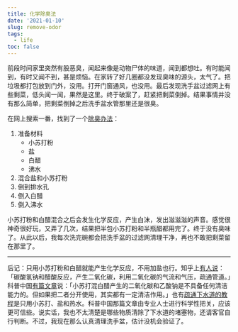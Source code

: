 ```yaml
---
title: 化学除臭法
date: '2021-01-10'
slug: remove-odor
tags:
  - life
toc: false
---
```


<!--more-->

前段时间家里突然有股恶臭，闻起来像是动物尸体的味道，闻到都想吐。有时能闻到，有时又闻不到，甚是烦恼。在家转了好几圈都没发现臭味的源头，太气了。把垃圾都打包放到门外，没用。打开门窗通风，也没用。最后发现洗手盆过滤网上有些剩菜，低头闻一闻，果然是这里。终于破案了，赶紧把剩菜倒掉。结果事情并没有那么简单，把剩菜倒掉之后洗手盆水管那里还是很臭。

在网上搜索一番，找到了一个[除臭办法](https://youtu.be/tn3huU630hI)：

1. 准备材料
    - 小苏打粉
    - 盐
    - 白醋
    - 沸水
1. 混合盐和小苏打粉
1. 倒到排水孔
1. 倒入白醋
1. 倒入沸水

小苏打粉和白醋混合之后会发生化学反应，产生白沫，发出滋滋滋的声音。感觉很神奇很好玩，又弄了几次，结果把半包小苏打粉和半瓶醋都用完了。终于没有臭味了。从此以后，我每次洗完碗都会把洗手盆的过滤网清理干净，再也不敢把剩菜留在那里了。

---

后记：只用小苏打粉和白醋就能产生化学反应，不用加盐也行。知乎上[有人说](https://www.zhihu.com/question/28161814/answer/876794302)：「碳酸氢钠和醋酸反应，产生二氧化碳，利用二氧化碳的气流和气压，疏通管道。」科普中国[有篇文章](http://jysh.people.cn/n1/2019/1029/c404390-31425774.html)说：「小苏打混白醋产生的二氧化碳和乙酸钠是不具备任何清洁能力的。但如果把二者分开使用，其实都有一定清洁作用。」也有[疏通下水道的教程](https://www.bilibili.com/video/BV12x411M7vV)是只用小苏打、盐和热水。科普中国那篇文章由专业人士进行科学性把关，应该更可信些。说实话，我也不太清楚是哪些物质清除了下水道的堵塞物，还请客官自行判断。不过，我现在那么认真清理洗手盆，估计没机会验证了。
